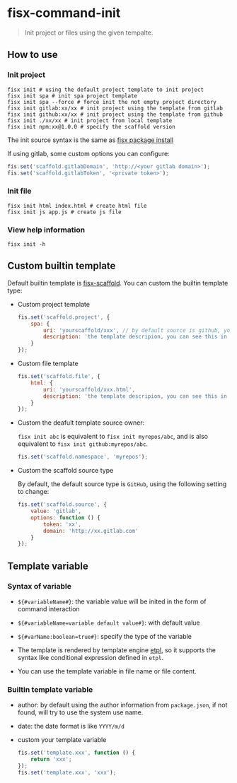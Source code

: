 fisx-command-init
========

> Init project or files using the given tempalte.

## How to use

### Init project

```shell
fisx init # using the default project template to init project
fisx init spa # init spa project template
fisx init spa --force # force init the not empty project directory
fisx init gitlab:xx/xx # init project using the template from gitlab
fisx init github:xx/xx # init project using the template from github
fisx init ./xx/xx # init project from local template
fisx init npm:xx@1.0.0 # specify the scaffold version
```

The init source syntax is the same as [fisx package install](https://github.com/wuhy/fisx-command-install)

If using gitlab, some custom options you can configure:

```javascript
fis.set('scaffold.gitlabDomain', 'http://<your gitlab domain>');
fis.set('scaffold.gitlabToken', '<private token>');
```

### Init file

```shell
fisx init html index.html # create html file
fisx init js app.js # create js file
```
    
### View help information

```shell
fisx init -h
```

## Custom builtin template

Default builtin template is [fisx-scaffold](https://github.com/fisx-scaffold). You can custom the builtin template type:

* Custom project template

    ```javascript
    fis.set('scaffold.project', {
        spa: {
            uri: 'yourscaffold/xxx', // by default source is github, you can use like github:xx to specify the source type
            description: 'the template descripion, you can see this in help information'
        }
    });
    ```
    
* Custom file template

    ```javascript
    fis.set('scaffold.file', {
        html: {
            uri: 'yourscaffold/xxx.html',
            description: 'the template descripion, you can see this in help information'
        }
    });
    ```

* Custom the deafult template source owner:

    `fisx init abc` is equivalent to `fisx init myrepos/abc`, and is also equivalent to `fisx init github:myrepos/abc`.

    ```javascript
    fis.set('scaffold.namespace', 'myrepos');
    ```

* Custom the scaffold source type

    By default, the default source type is `GitHub`, using the following setting to change:

    ```javascript
    fis.set('scaffold.source', {
        value: 'gitlab',
        options: function () {
            token: 'xx',
            domain: 'http://xx.gitlab.com'
        }
    });
    ```

## Template variable

### Syntax of variable

* `${#variableName#}`: the variable value will be inited in the form of command interaction

* `${#variableName=variable default value#}`: with default value

* `${#varName:boolean=true#}`: specify the type of the variable

* The template is rendered by template engine [etpl](https://github.com/ecomfe/etpl), so it supports the syntax like conditional expression defined in `etpl`.

* You can use the template variable in file name or file content.

### Builtin template variable

* author: by default using the author information from `package.json`, if not found, will try to use the system use name.

* date: the date format is like `YYYY/m/d`

* custom your template variable

    ```javascript
    fis.set('template.xxx', function () {
        return 'xxx';
    });
    fis.set('template.xxx', 'xxx');
    ```
